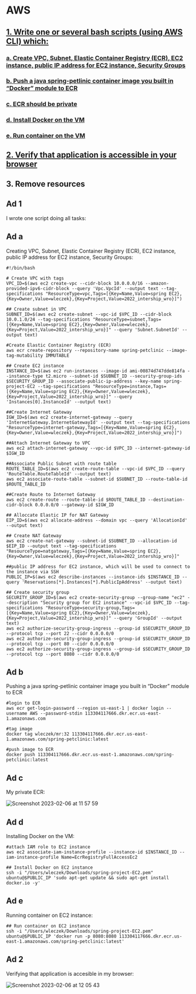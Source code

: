 # AWS

## [1. Write one or several bash scripts (using AWS CLI) which:](#ad-1)

### [a. Create VPC, Subnet, Elastic Container Registry (ECR), EC2 instance, public IP address for EC2 instance, Security Groups](#ad-a)

### [b. Push a java spring-petlinic container image you built in “Docker” module to ECR](#ad-b)

### [c. ECR should be private](#ad-c)

### [d. Install Docker on the VM](#ad-d)

### [e. Run container on the VM](#ad-e)

## [2. Verify that application is accessible in your browser](#ad-2)

## 3. Remove resources

## Ad 1

I wrote one script doing all tasks:

## Ad a

Creating VPC, Subnet, Elastic Container Registry (ECR), EC2 instance, public IP address for EC2 instance, Security Groups:

```
#!/bin/bash

# Create VPC with tags
VPC_ID=$(aws ec2 create-vpc --cidr-block 10.0.0.0/16 --amazon-provided-ipv6-cidr-block --query 'Vpc.VpcId' --output text --tag-specifications "ResourceType=vpc,Tags=[{Key=Name,Value=spring EC2},{Key=Owner,Value=wleczek},{Key=Project,Value=2022_intership_wro}]")

## Create subnet in VPC
SUBNET_ID=$(aws ec2 create-subnet --vpc-id $VPC_ID --cidr-block 10.0.1.0/24 --tag-specifications "ResourceType=subnet,Tags=[{Key=Name,Value=spring EC2},{Key=Owner,Value=wleczek},{Key=Project,Value=2022_intership_wro}]" --query 'Subnet.SubnetId' --output text)

#Create Elastic Container Registry (ECR)
aws ecr create-repository --repository-name spring-petclinic --image-tag-mutability IMMUTABLE

## Create EC2 instance
INSTANCE_ID=$(aws ec2 run-instances --image-id ami-00874d747dde814fa --instance-type t2.micro --subnet-id $SUBNET_ID --security-group-ids $SECURITY_GROUP_ID --associate-public-ip-address --key-name spring-project-EC2 --tag-specifications "ResourceType=instance,Tags=[{Key=Name,Value=spring EC2},{Key=Owner,Value=wleczek},{Key=Project,Value=2022_intership_wro}]" --query 'Instances[0].InstanceId' --output text)

##Create Internet Gateway
IGW_ID=$(aws ec2 create-internet-gateway --query 'InternetGateway.InternetGatewayId' --output text --tag-specifications "ResourceType=internet-gateway,Tags=[{Key=Name,Value=spring EC2},{Key=Owner,Value=wleczek},{Key=Project,Value=2022_intership_wro}]")

##Attach Internet Gateway to VPC
aws ec2 attach-internet-gateway --vpc-id $VPC_ID --internet-gateway-id $IGW_ID

##Associate Public Subnet with route table
ROUTE_TABLE_ID=$(aws ec2 create-route-table --vpc-id $VPC_ID --query 'RouteTable.RouteTableId' --output text)
aws ec2 associate-route-table --subnet-id $SUBNET_ID --route-table-id $ROUTE_TABLE_ID

##Create Route to Internet Gateway
aws ec2 create-route --route-table-id $ROUTE_TABLE_ID --destination-cidr-block 0.0.0.0/0 --gateway-id $IGW_ID

## Alloccate Elastic IP for NAT Gateway
EIP_ID=$(aws ec2 allocate-address --domain vpc --query 'AllocationId' --output text)

## Create NAT Gateway
aws ec2 create-nat-gateway --subnet-id $SUBNET_ID --allocation-id $EIP_ID --output text --tag-specifications "ResourceType=natgateway,Tags=[{Key=Name,Value=spring EC2},{Key=Owner,Value=wleczek},{Key=Project,Value=2022_intership_wro}]"

##public IP address for EC2 instance, which will be used to connect to the instance via SSH
PUBLIC_IP=$(aws ec2 describe-instances --instance-ids $INSTANCE_ID --query 'Reservations[*].Instances[*].PublicIpAddress' --output text)

## Create security group
SECURITY_GROUP_ID=$(aws ec2 create-security-group --group-name "ec2" --description "Security group for EC2 instance" --vpc-id $VPC_ID --tag-specifications "ResourceType=security-group,Tags=[{Key=Name,Value=spring EC2},{Key=Owner,Value=wleczek},{Key=Project,Value=2022_intership_wro}]" --query 'GroupId' --output text)
aws ec2 authorize-security-group-ingress --group-id $SECURITY_GROUP_ID --protocol tcp --port 22 --cidr 0.0.0.0/0
aws ec2 authorize-security-group-ingress --group-id $SECURITY_GROUP_ID --protocol tcp --port 80 --cidr 0.0.0.0/0
aws ec2 authorize-security-group-ingress --group-id $SECURITY_GROUP_ID --protocol tcp --port 8080 --cidr 0.0.0.0/0
```

## Ad b

Pushing a java spring-petlinic container image you built in “Docker” module to ECR

```
#login to ECR
aws ecr get-login-password --region us-east-1 | docker login --username AWS --password-stdin 113304117666.dkr.ecr.us-east-1.amazonaws.com

#tag image
docker tag wleczek/mr:32 113304117666.dkr.ecr.us-east-1.amazonaws.com/spring-petclinic:latest

#push image to ECR
docker push 113304117666.dkr.ecr.us-east-1.amazonaws.com/spring-petclinic:latest
```
## Ad c

My private ECR:

![Screenshot 2023-02-06 at 11 57 59](https://user-images.githubusercontent.com/114099418/216954583-9b68a2fe-61c6-4c36-9542-c64bb780ba25.png)

## Ad d

Installing Docker on the VM:

```
#attach IAM role to EC2 instance
aws ec2 associate-iam-instance-profile --instance-id $INSTANCE_ID --iam-instance-profile Name=EcrRegistryFullAccessEc2

## Install Docker on EC2 instance
ssh -i "/Users/wleczek/Downloads/spring-project-EC2.pem" ubuntu@$PUBLIC_IP 'sudo apt-get update && sudo apt-get install docker.io -y'
```

## Ad e

Running container on EC2 instance:

```
## Run container on EC2 instance
ssh -i "/Users/wleczek/Downloads/spring-project-EC2.pem" ubuntu@$PUBLIC_IP 'docker run -p 8080:8080 113304117666.dkr.ecr.us-east-1.amazonaws.com/spring-petclinic:latest'

```

## Ad 2

Verifying that application is accesible in my browser:

![Screenshot 2023-02-06 at 12 05 43](https://user-images.githubusercontent.com/114099418/216955994-f0298a3b-0ed8-4142-a1be-c375f4b6df96.png)
